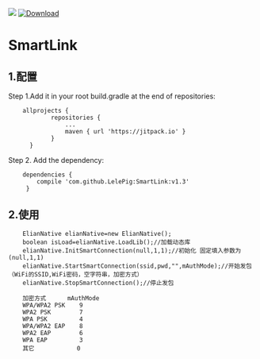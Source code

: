 
[![](https://jitpack.io/v/fangxiaole/SmartLink.svg)](https://jitpack.io/#fangxiaole/SmartLink)
 [ ![Download](https://api.bintray.com/packages/fangxiaole/maven/SmartLink/images/download.svg) ](https://bintray.com/fangxiaole/maven/SmartLink/_latestVersion)
# SmartLink
## 1.配置  
Step 1.Add it in your root build.gradle at the end of repositories:  

        allprojects {
		        repositories {
			        ...
			        maven { url 'https://jitpack.io' }
		        }
	      }
 Step 2. Add the dependency: 
 
        dependencies {
	        compile 'com.github.LelePig:SmartLink:v1.3'
	     }
## 2.使用
        ElianNative elianNative=new ElianNative();
        boolean isLoad=elianNative.LoadLib();//加载动态库
        elianNative.InitSmartConnection(null,1,1);//初始化 固定填入参数为(null,1,1)
        elianNative.StartSmartConnection(ssid,pwd,"",mAuthMode);//开始发包（WiFi的SSID,WiFi密码，空字符串，加密方式）
        elianNative.StopSmartConnection();//停止发包
        
        加密方式      mAuthMode
        WPA/WPA2 PSK    9
        WPA2 PSK        7
        WPA PSK         4
        WPA/WPA2 EAP    8
        WPA2 EAP        6        
        WPA EAP         3
        其它            0
      
